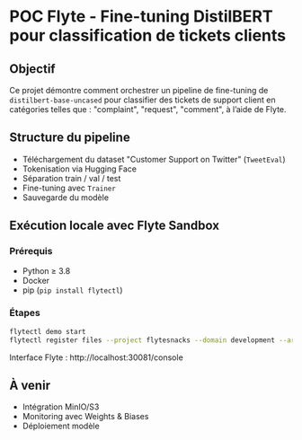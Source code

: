 # POC Flyte - Fine-tuning DistilBERT pour classification de tickets clients

## Objectif
Ce projet démontre comment orchestrer un pipeline de fine-tuning de `distilbert-base-uncased` pour classifier des tickets de support client en catégories telles que : "complaint", "request", "comment", à l’aide de Flyte.

## Structure du pipeline
- Téléchargement du dataset "Customer Support on Twitter" (`TweetEval`)
- Tokenisation via Hugging Face
- Séparation train / val / test
- Fine-tuning avec `Trainer`
- Sauvegarde du modèle

## Exécution locale avec Flyte Sandbox

### Prérequis
- Python ≥ 3.8
- Docker
- pip (`pip install flytectl`)

### Étapes
```bash
flytectl demo start
flytectl register files --project flytesnacks --domain development --archive .
```

Interface Flyte : http://localhost:30081/console

## À venir
- Intégration MinIO/S3
- Monitoring avec Weights & Biases
- Déploiement modèle